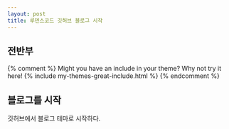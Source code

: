 ```yaml
---
layout: post
title: 루덴스코드 깃허브 블로그 시작
---
```


## 전반부

{% comment %}
Might you have an include in your theme? Why not try it here!
{% include my-themes-great-include.html %}
{% endcomment %}

## 블로그를 시작

깃허브에서 블로그 테마로 시작하다.
